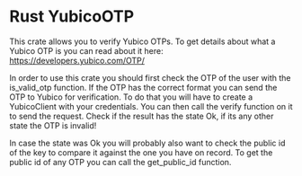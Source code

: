 # Rust YubicoOTP

This crate allows you to verify Yubico OTPs. To get details about what a Yubico OTP is you can read about it here: https://developers.yubico.com/OTP/

In order to use this crate you should first check the OTP of the user with the is_valid_otp function. If the OTP has the correct format you can send the OTP to
Yubico for verification. To do that you will have to create a YubicoClient with your credentials. You can then call the verify function on it to send the
request. Check if the result has the state Ok, if its any other state the OTP is invalid!

In case the state was Ok you will probably also want to check the public id of the key to compare it against the one you have on record. To get the public id of
any OTP you can call the get_public_id function.